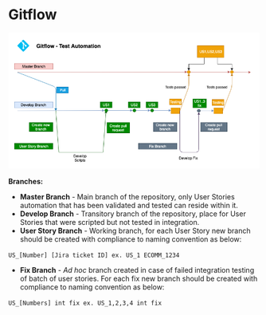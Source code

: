 # Gitflow

![Gitflow](../.gitbook/assets/gitflow.png)

**Branches:**

* **Master Branch** - Main branch of the repository, only User Stories automation that has been validated and tested can reside within it.
* **Develop Branch** - Transitory branch of the repository, place for User Stories that were scripted but not tested in integration. 
* **User Story Branch** - Working branch, for each User Story new branch should be created with compliance to naming convention as below: 

`US_[Number] [Jira ticket ID] ex. US_1 ECOMM_1234`

* **Fix Branch** - _Ad hoc_ branch created in case of failed integration testing of batch of user stories. For each fix new branch should be created with compliance to naming convention as below:

`US_[Numbers] int fix ex. US_1,2,3,4 int fix`

